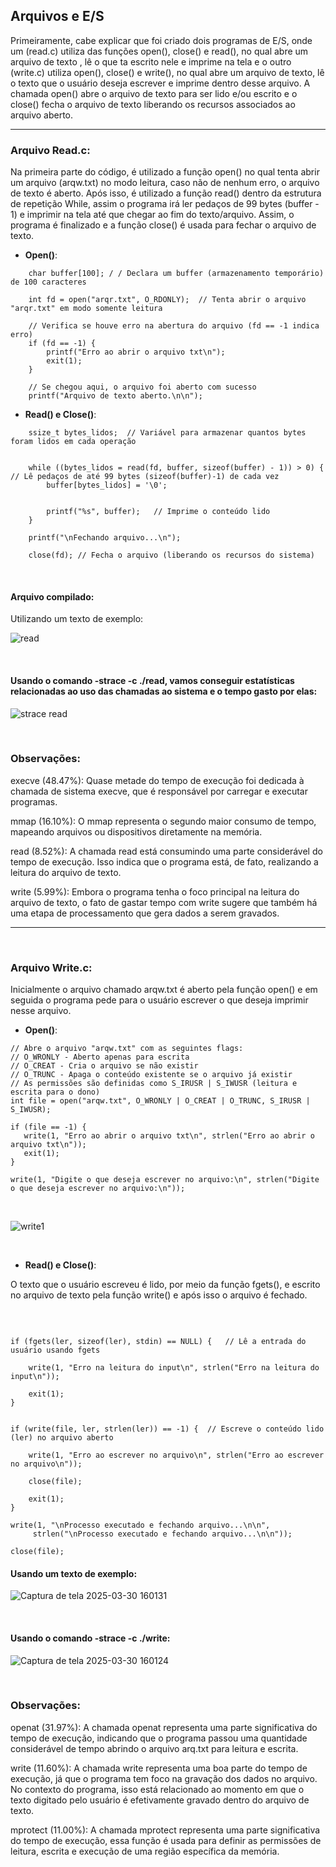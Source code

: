 
 ## Arquivos e E/S



 Primeiramente, cabe explicar que foi criado dois programas de E/S, onde um (read.c) utiliza das funções open(), close() e read(), no qual abre um arquivo de texto , lê o que ta escrito nele e imprime na tela e o outro (write.c) utiliza open(), close() e write(), no qual abre um arquivo de texto, lê o texto que o usuário deseja escrever e imprime dentro desse arquivo. A chamada open() abre o arquivo de texto para ser lido e/ou escrito e o close() fecha o arquivo de texto
liberando os recursos associados ao arquivo aberto.

---

        
### Arquivo Read.c:

 Na primeira parte do código, é utilizado a função open() no qual tenta abrir um arquivo (arqw.txt) no modo leitura, caso não de nenhum erro, o arquivo de texto é aberto. Após isso, é utilizado a função read() dentro da estrutura de repetição While, assim o programa irá ler pedaços de 99 bytes (buffer - 1) e imprimir na tela até que chegar ao fim do texto/arquivo. Assim, o programa é finalizado e a função close() é usada para fechar o arquivo de texto.

  - **Open()**:
 
```
    char buffer[100]; / / Declara um buffer (armazenamento temporário) de 100 caracteres
    
    int fd = open("arqr.txt", O_RDONLY);  // Tenta abrir o arquivo "arqr.txt" em modo somente leitura
    
    // Verifica se houve erro na abertura do arquivo (fd == -1 indica erro)
    if (fd == -1) {
        printf("Erro ao abrir o arquivo txt\n");
        exit(1);
    }

    // Se chegou aqui, o arquivo foi aberto com sucesso
    printf("Arquivo de texto aberto.\n\n");
```

- **Read() e Close()**:
  
```
    ssize_t bytes_lidos;  // Variável para armazenar quantos bytes foram lidos em cada operação
    
    
    while ((bytes_lidos = read(fd, buffer, sizeof(buffer) - 1)) > 0) {   // Lê pedaços de até 99 bytes (sizeof(buffer)-1) de cada vez
        buffer[bytes_lidos] = '\0';
        
         
        printf("%s", buffer);   // Imprime o conteúdo lido
    }

    printf("\nFechando arquivo...\n");
    
    close(fd); // Fecha o arquivo (liberando os recursos do sistema)
```
<p>&nbsp;</p>

#### Arquivo compilado:


Utilizando um texto de exemplo:


![read](https://github.com/user-attachments/assets/732edeac-cf66-443d-9775-a7f31a9c83ee)

 
<p>&nbsp;</p>

#### Usando o comando -strace -c ./read, vamos conseguir estatísticas relacionadas ao uso das chamadas ao sistema e o tempo gasto por elas:

 ![strace read](https://github.com/user-attachments/assets/8c07de01-0c0f-4882-939a-6cd1aa8a9552)
<p>&nbsp;</p>

### Observações:

execve (48.47%): Quase metade do tempo de execução foi dedicada à chamada de sistema execve, que é responsável por carregar e executar programas.

mmap (16.10%): O mmap representa o segundo maior consumo de tempo, mapeando arquivos ou dispositivos diretamente na memória.

read (8.52%):  A chamada read está consumindo uma parte considerável do tempo de execução. Isso indica que o programa está, de fato, realizando a leitura do arquivo de texto.

write (5.99%): Embora o programa tenha o foco principal na leitura do arquivo de texto, o fato de gastar tempo com write sugere que também há uma etapa de processamento que gera dados a serem gravados.

---
<p>&nbsp;</p>

### Arquivo Write.c: 

 Inicialmente o arquivo chamado arqw.txt é aberto pela função open() e em seguida o programa pede para o usuário escrever o que deseja imprimir nesse arquivo.

 - **Open()**:

 ```
// Abre o arquivo "arqw.txt" com as seguintes flags:
// O_WRONLY - Aberto apenas para escrita
// O_CREAT - Cria o arquivo se não existir
// O_TRUNC - Apaga o conteúdo existente se o arquivo já existir
// As permissões são definidas como S_IRUSR | S_IWUSR (leitura e escrita para o dono)
int file = open("arqw.txt", O_WRONLY | O_CREAT | O_TRUNC, S_IRUSR | S_IWUSR);

if (file == -1) {
    write(1, "Erro ao abrir o arquivo txt\n", strlen("Erro ao abrir o arquivo txt\n"));
    exit(1);
}

write(1, "Digite o que deseja escrever no arquivo:\n", strlen("Digite o que deseja escrever no arquivo:\n"));

```
 <p>&nbsp;</p>
 
 ![write1](https://github.com/user-attachments/assets/b12ed9d1-8cd5-47f0-adbf-555f0f6b16ec)
 
 <p>&nbsp;</p>
 
- **Read() e Close()**:

O texto que o usuário escreveu é lido, por meio da função fgets(), e escrito no arquivo de texto pela função write() e após isso o arquivo é fechado.
<p>&nbsp;</p>

```

if (fgets(ler, sizeof(ler), stdin) == NULL) {   // Lê a entrada do usuário usando fgets
    
    write(1, "Erro na leitura do input\n", strlen("Erro na leitura do input\n"));
    
    exit(1);
}


if (write(file, ler, strlen(ler)) == -1) {  // Escreve o conteúdo lido (ler) no arquivo aberto
   
    write(1, "Erro ao escrever no arquivo\n", strlen("Erro ao escrever no arquivo\n"));
    
    close(file);
    
    exit(1);
}

write(1, "\nProcesso executado e fechando arquivo...\n\n", 
     strlen("\nProcesso executado e fechando arquivo...\n\n"));

close(file);
```

#### Usando um texto de exemplo:

  ![Captura de tela 2025-03-30 160131](https://github.com/user-attachments/assets/5e95092b-8e29-4438-ba62-d7bb49eab5e2)


  

 <p>&nbsp;</p>

#### Usando o comando -strace -c ./write:

 ![Captura de tela 2025-03-30 160124](https://github.com/user-attachments/assets/ab46a789-9c42-459c-89c0-21c1944305b9)

 <p>&nbsp;</p>

### Observações:

openat (31.97%): A chamada openat representa uma parte significativa do tempo de execução, indicando que o programa passou uma quantidade considerável de tempo abrindo o arquivo arq.txt para leitura e escrita.

write (11.60%): A chamada write representa uma boa parte do tempo de execução, já que o programa tem foco na gravação dos dados no arquivo. No contexto do programa, isso está relacionado ao momento em que o texto digitado pelo usuário é efetivamente gravado dentro do arquivo de texto.

mprotect (11.00%): A chamada mprotect representa uma parte significativa do tempo de execução, essa função é usada para definir as permissões de leitura, escrita e execução de uma região específica da memória.


